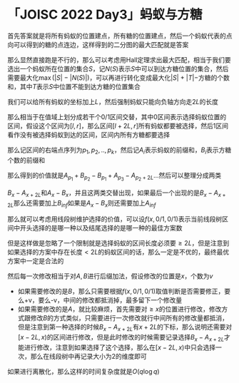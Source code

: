 # 「JOISC 2022 Day3」蚂蚁与方糖

首先答案就是将所有蚂蚁的位置建点，所有糖的位置建点，然后一个蚂蚁代表的点向可以得到的糖的点连边，这样得到的二分图的最大匹配就是答案

那么显然直接跑是不行的，那么可以考虑用Hall定理求出最大匹配，相当于我们要选出一个蚂蚁所在位置的集合$S$，记$N(S)$表示$S$中可以到达方糖位置的集合，然后需要最大化$\max(|S|-|N(S)|)$，可以再进行转化变成最大化$|S|+|T|-$方糖的个数和，其中$T$表示$S$中位置不能到达方糖的位置集合

我们可以给所有蚂蚁的坐标加上$L$，然后强制蚂蚁只能向负轴方向走$2L$的长度

那么相当于在值域上划分成若干个0/1区间交替，其中0区间表示选择蚂蚁位置的区间，假设这个区间为$[l,r]$，那么区间$[l+2L,r]$所有蚂蚁都要被选择，然后1区间看作没有被选择蚂蚁到达的区间，区间内所有方糖都要选择

那么记区间的右端点序列为$p_1,p_2,..,p_k$，然后记$A_i$表示蚂蚁的前缀和，$B_i$表示方糖个数的前缀和

那么得到的价值就是$A_{p_1}+B_{p_2}-B_{p_1}+A_{p_3}-A_{p_2+2L}...$然后可以整理分成两类

$B_x-A_{x+2L}$和$A_x-B_x$，并且这两类交替出现，如果最后一个出现的是$B_x-A_{x+2L}$那么还需要加上$B_{inf}$如果是$A_x-B_x$则还需要加上$A_{inf}$

那么就可以考虑用线段树维护选择的价值，可以设$f(x,0/1,0/1)$表示当前线段树区间中开头选择的是哪一种以及结尾选择的是哪一种的最佳方案数

但是这样做是忽略了一个限制就是选择蚂蚁的区间长度必须要$\geq 2L$，但是注意到如果选择的方案中存在长度$<2L$的蚂蚁区间的话，那么一定是不优的，最终最优方案中一定是合法的

然后每一次修改相当于对$A,B$进行后缀加法，假设修改的位置是$x$，个数为$v$

- 如果需要修改的是$B$，那么只需要根据$f(x,0/1,0/1)$取值判断是否需要修正，要么+v，要么-v，中间的修改都抵消掉，最多留下一个修改量
- 如果需要修改的是$A$，就比较麻烦，首先需要对$\geq x$的位置进行修改，修改方式跟修改$B$的方式类似，只需要进行一次修改就行中间所有的修改量都抵消，但是注意到第一种选择的时候$B_x-A_{x+2L}$有$x+2L$的下标，那么说明还需要对$[x-2L,x)$的区间进行修改，但是此时修改的时候需要记录选择$B_x-A_{x+2L}$才能进行修改，注意到如果选择了这个选择，那么在$[x-2L,x)$中只会选择一次，那么在线段树中再记录大小为2的维度即可

如果进行离散化，那么这样的时间复杂度就是$O(q\log q )$

